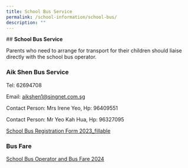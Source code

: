 ```yaml
---
title: School Bus Service
permalink: /school-information/school-bus/
description: ""
---
```

## **School Bus Service**


Parents who need to arrange for transport for their children should liaise directly with the school bus operator.

### Aik Shen Bus Service

Tel: 62694708

Email: [aikshen1@singnet.com.sg](mailto:aikshen1@singnet.com.sg)

Contact Person: Mrs Irene Yeo, Hp: 96409551

Contact Person: Mr Yeo Kah Hua, Hp: 96327095

[School Bus Registration Form 2023_fillable](/files/School%20Bus/school%20bus%20registration%20form%202023_fillable.pdf)



### Bus Fare

[School Bus Operator and  Bus Fare 2024](/files/School%20Bus/school%20bus%20operator%20awarded%20and%20bus%20fare%202024-2025.pdf)
